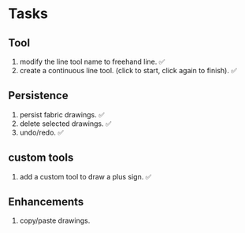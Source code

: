 # Tasks

## Tool
1. modify the line tool name to freehand line. ✅
2. create a continuous line tool. (click to start, click again to finish). ✅

## Persistence
1. persist fabric drawings. ✅
2. delete selected drawings. ✅
3. undo/redo. ✅

## custom tools
1. add a custom tool to draw a plus sign. ✅

## Enhancements
1. copy/paste drawings.

